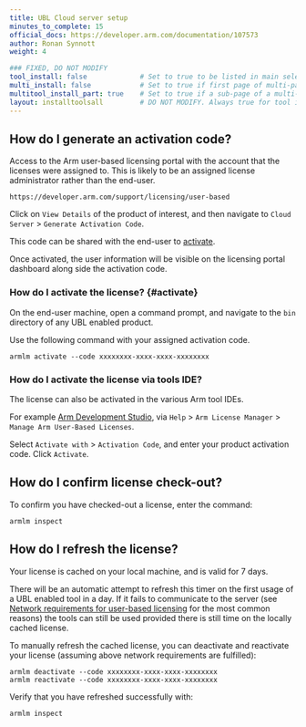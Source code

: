 ```yaml
---
title: UBL Cloud server setup
minutes_to_complete: 15
official_docs: https://developer.arm.com/documentation/107573
author: Ronan Synnott
weight: 4

### FIXED, DO NOT MODIFY
tool_install: false             # Set to true to be listed in main selection page, else false
multi_install: false            # Set to true if first page of multi-page article, else false
multitool_install_part: true    # Set to true if a sub-page of a multi-page article, else false
layout: installtoolsall         # DO NOT MODIFY. Always true for tool install articles
---
```

## How do I generate an activation code?

Access to the Arm user-based licensing portal with the account that the licenses were assigned to. This is likely to be an assigned license administrator rather than the end-user.

```url
https://developer.arm.com/support/licensing/user-based
```
Click on `View Details` of the product of interest, and then navigate to `Cloud Server` > `Generate Activation Code`.

This code can be shared with the end-user to [activate](#activate).

Once activated, the user information will be visible on the licensing portal dashboard along side the activation code.

### How do I activate the license? {#activate}

On the end-user machine, open a command prompt, and navigate to the `bin` directory of any UBL enabled product.

Use the following command with your assigned activation code.
```console
armlm activate --code xxxxxxxx-xxxx-xxxx-xxxxxxxx
```

### How do I activate the license via tools IDE?

The license can also be activated in the various Arm tool IDEs.

For example [Arm Development Studio](https://developer.arm.com/Tools%20and%20Software/Arm%20Development%20Studio), via `Help` > `Arm License Manager` > `Manage Arm User-Based Licenses`.

Select `Activate with` > `Activation Code`, and enter your product activation code. Click `Activate`.

## How do I confirm license check-out?

To confirm you have checked-out a license, enter the command:
```console
armlm inspect
```

## How do I refresh the license?

Your license is cached on your local machine, and is valid for 7 days.

There will be an automatic attempt to refresh this timer on the first usage of a UBL enabled tool in a day. If it fails to communicate to the server (see [Network requirements for user-based licensing](https://developer.arm.com/documentation/102516/latest/User-based-licensing-overview/Network-requirements-for-user-based-licensing) for the most common reasons) the tools can still be used provided there is still time on the locally cached license.

To manually refresh the cached license, you can deactivate and reactivate your license (assuming above network requirements are fulfilled):
```command
armlm deactivate --code xxxxxxxx-xxxx-xxxx-xxxxxxxx
armlm reactivate --code xxxxxxxx-xxxx-xxxx-xxxxxxxx
```
Verify that you have refreshed successfully with:
```command
armlm inspect
```
